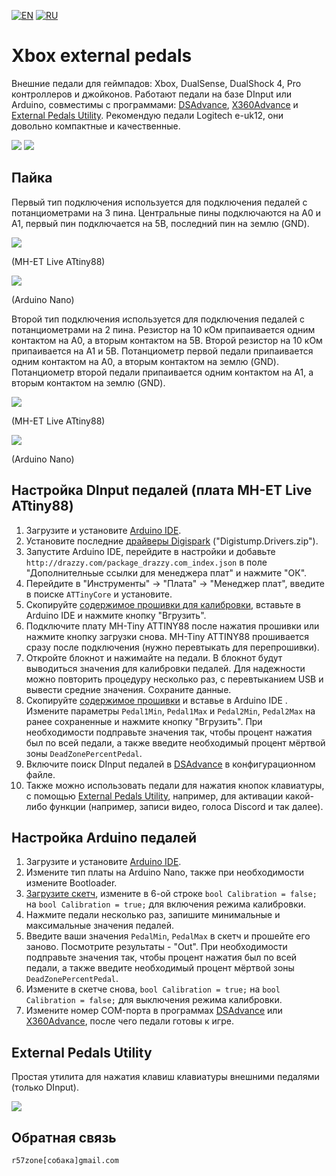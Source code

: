 [![EN](https://user-images.githubusercontent.com/9499881/33184537-7be87e86-d096-11e7-89bb-f3286f752bc6.png)](https://github.com/r57zone/XboxExternalPedals/) 
[![RU](https://user-images.githubusercontent.com/9499881/27683795-5b0fbac6-5cd8-11e7-929c-057833e01fb1.png)](https://github.com/r57zone/XboxExternalPedals/blob/master/README.RU.md)

# Xbox external pedals
Внешние педали для геймпадов: Xbox, DualSense, DualShock 4, Pro контроллеров и джойконов. Работают педали на базе DInput или Arduino, совместимы с программами: [DSAdvance](https://github.com/r57zone/DSAdvance), [X360Advance](https://github.com/r57zone/X360Advance) и [External Pedals Utility](https://github.com/r57zone/XboxExternalPedals/releases). Рекомендую педали Logitech e-uk12, они довольно компактные и качественные.

[![](https://github.com/r57zone/XboxExternalPedals/assets/9499881/f4b55990-d795-4455-918f-a08a59122171)](https://youtu.be/aK1SV_eXJ_4)
[![](https://user-images.githubusercontent.com/9499881/195859587-65cdaca4-5abd-4594-b079-e388721ae25d.gif)](https://youtu.be/liI_7U_R0as)

## Пайка
Первый тип подключения используется для подключения педалей с потанциометрами на 3 пина. Центральные пины подключаются на А0 и А1, первый пин подключается на 5В, последний пин на землю (GND).

![](https://github.com/r57zone/XboxExternalPedals/assets/9499881/a949e917-2036-425d-9a41-ec9ec4fe7d8d)

(MH-ET Live ATtiny88)

![](https://user-images.githubusercontent.com/9499881/195832530-b340d0af-6b0d-4104-8a02-5b61916017a0.png)

(Arduino Nano)

Второй тип подключения используется для подключения педалей с потанциометрами на 2 пина. Резистор на 10 кОм припаивается одним контактом на A0, а вторым контактом на 5В. Второй резистор на 10 кОм припаивается на А1 и 5В. Потанциометр первой педали припаивается одним контактом на А0, а вторым контактом на землю (GND). Потанциометр второй педали припаивается одним контактом на А1, а вторым контактом на землю (GND). 

![](https://github.com/r57zone/XboxExternalPedals/assets/9499881/c1aa6a34-2b31-47d2-a648-3b9150848572)

(MH-ET Live ATtiny88)

![](https://user-images.githubusercontent.com/9499881/195828237-f4f72bb1-144a-4768-94bd-6808da9caba1.png)

(Arduino Nano)

## Настройка DInput педалей (плата MH-ET Live ATtiny88)
1. Загрузите и установите [Arduino IDE](https://www.arduino.cc/en/software).
2. Установите последние [драйверы Digispark](https://github.com/digistump/DigistumpArduino/releases/) ("Digistump.Drivers.zip").
3. Запустите Arduino IDE, перейдите в настройки и добавьте `http://drazzy.com/package_drazzy.com_index.json` в поле "Дополнителньые ссылки для менеджера плат" и нажмите "ОК".
4. Перейдите в "Инструменты" -> "Плата" -> "Менеджер плат", введите в поиске `ATTinyCore` и установите.
5. Скопируйте [содержимое прошивки для калибровки](https://github.com/r57zone/XboxExternalPedals/blob/master/MH-ET%20Live/Calibration.ino), вставьте в Arduino IDE и нажмите кнопку "Вгрузить".
6. Подключите плату MH-Tiny ATTINY88 после нажатия прошивки или нажмите кнопку загрузки снова. MH-Tiny ATTINY88 прошивается сразу после подключения (нужно перевтыкать для перепрошивки).
7. Откройте блокнот и нажимайте на педали. В блокнот будут выводиться значения для калибровки педалей. Для надежности можно повторить процедуру несколько раз, с перевтыканием USB и вывести средние значения. Сохраните данные.
8. Скопируйте [содержимое прошивки](https://github.com/r57zone/XboxExternalPedals/blob/master/MH-ET%20Live/Firmware.ino) и вставье в Arduino IDE . Измените параметры `Pedal1Min`, `Pedal1Max` и `Pedal2Min`, `Pedal2Max` на ранее сохраненные и нажмите кнопку "Вгрузить". При необходимости подправьте значения так, чтобы процент нажатия был по всей педали, а также введите необходимый процент мёртвой зоны `DeadZonePercentPedal`.
9. Включите поиск DInput педалей в [DSAdvance](https://github.com/r57zone/DSAdvance) в конфигурационном файле.
10. Также можно использовать педали для нажатия кнопок клавиатуры, с помощью [External Pedals Utility](https://github.com/r57zone/XboxExternalPedals/blob/master/README.RU.md#external-pedals-utility), например, для активации какой-либо функции (например, записи видео, голоса Discord и так далее).

## Настройка Arduino педалей
1. Загрузите и установите [Arduino IDE](https://www.arduino.cc/en/software).
2. Измените тип платы на Arduino Nano, также при необходимости измените Bootloader.
3. [Загрузите скетч](https://github.com/r57zone/XboxExternalPedals/blob/master/Firmware.ino), измените в 6-ой строке `bool Calibration = false;` на `bool Calibration = true;` для включения режима калибровки.
4. Нажмите педали несколько раз, запишите минимальные и максимальные значения педалей.
5. Введите ваши значения `PedalMin`, `PedalMax` в скетч и прошейте его заново. Посмотрите результаты - "Out". При необходимости подправьте значения так, чтобы процент нажатия был по всей педали, а также введите необходимый процент мёртвой зоны `DeadZonePercentPedal`.
6. Измените в скетче снова, `bool Calibration = true;` на `bool Calibration = false;` для выключения режима калибровки.
7. Измените номер COM-порта в программах [DSAdvance](https://github.com/r57zone/DSAdvance) или [X360Advance](https://github.com/r57zone/X360Advance/), после чего педали готовы к игре.

## External Pedals Utility
Простая утилита для нажатия клавиш клавиатуры внешними педалями (только DInput).

![](https://github.com/r57zone/XboxExternalPedals/assets/9499881/45d2abd2-11ed-4fef-af7e-c29f8c2dd8db)

## Обратная связь
`r57zone[собака]gmail.com`
